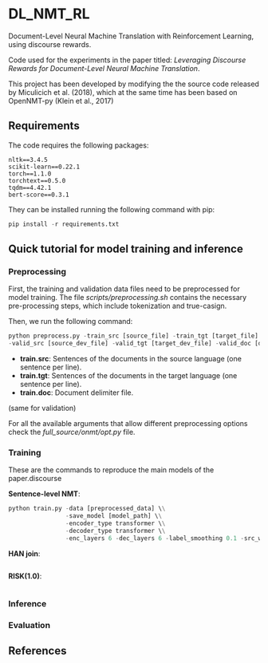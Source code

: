 # DL_NMT_RL
Document-Level Neural Machine Translation with Reinforcement Learning, using discourse rewards.

Code used for the experiments in the paper titled: _Leveraging Discourse Rewards for Document-Level
Neural Machine Translation_.

This project has been developed by modifying the the source code released by Miculicich et al. (2018), which at the
same time has been based on OpenNMT-py (Klein et al., 2017)

## Requirements

The code requires the following packages:


```
nltk==3.4.5
scikit-learn==0.22.1
torch==1.1.0
torchtext==0.5.0
tqdm==4.42.1
bert-score==0.3.1
```

They can be installed running the following command with pip:

```python
pip install -r requirements.txt
```

## Quick tutorial for model training and inference

### Preprocessing

First, the training and validation data files need to be preprocessed for model training.
The file *scripts/preprocessing.sh* contains the necessary pre-processing steps, which include
tokenization and true-casign.

Then, we run the following command:

```python
python preprocess.py -train_src [source_file] -train_tgt [target_file] -train_doc [doc_file]
-valid_src [source_dev_file] -valid_tgt [target_dev_file] -valid_doc [doc_dev_file] -save_data [out_file]
```

- **train.src**: Sentences of the documents in the source language (one sentence per line).
- **train.tgt**: Sentences of the documents in the target language (one sentence per line).
- **train.doc**: Document delimiter file.

(same for validation)

For all the available arguments that allow different preprocessing options check the
*full_source/onmt/opt.py* file.

### Training

These are the commands to reproduce the main models of the paper.discourse

**Sentence-level NMT**:

```python
python train.py -data [preprocessed_data] \\
                -save_model [model_path] \\
                -encoder_type transformer \\
                -decoder_type transformer \\
                -enc_layers 6 -dec_layers 6 -label_smoothing 0.1 -src_word_vec_size 512 -tgt_word_vec_size 512 -rnn_size 512 -position_encoding -dropout 0.1 -batch_size 4096 -start_decay_at 20 -report_every 500 -epochs 20 -gpuid 0 -max_generator_batches 16 -batch_type tokens -normalization tokens -accum_count 4 -optim adam -adam_beta2 0.998 -decay_method noam -warmup_steps 8000 -learning_rate 2 -max_grad_norm 0 -param_init 0 -param_init_glorot -train_part sentences -seed 1
```

**HAN join**:

```python
```

**RISK(1.0)**:

```python
```

### Inference

### Evaluation

## References